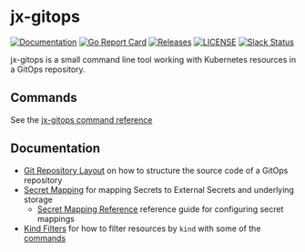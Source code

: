 # jx-gitops

[![Documentation](https://godoc.org/github.com/jenkins-x-plugins/jx-gitops?status.svg)](https://pkg.go.dev/mod/github.com/jenkins-x-plugins/jx-gitops)
[![Go Report Card](https://goreportcard.com/badge/github.com/jenkins-x-plugins/jx-gitops)](https://goreportcard.com/report/github.com/jenkins-x-plugins/jx-gitops)
[![Releases](https://img.shields.io/github/release-pre/jenkins-x/jx-gitops.svg)](https://github.com/jenkins-x-plugins/jx-gitops/releases)
[![LICENSE](https://img.shields.io/github/license/jenkins-x/jx-gitops.svg)](https://github.com/jenkins-x-plugins/jx-gitops/blob/master/LICENSE)
[![Slack Status](https://img.shields.io/badge/slack-join_chat-white.svg?logo=slack&style=social)](https://slack.k8s.io/)

jx-gitops is a small command line tool working with Kubernetes resources in a GitOps repository.


## Commands

See the [jx-gitops command reference](docs/cmd/jx-gitops.md#see-also)

## Documentation

* [Git Repository Layout](docs/git_layout.md) on how to structure the source code of a GitOps repository
* [Secret Mapping](docs/secret_mapping.md) for mapping Secrets to External Secrets and underlying storage
    * [Secret Mapping Reference](docs/config.md) reference guide for configuring secret mappings
* [Kind Filters](docs/kind_filters.md) for how to filter resources by `kind` with some of the [commands](docs/cmd/jx-gitops.md)   
